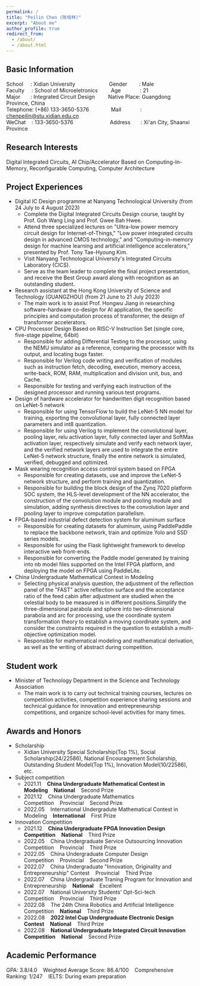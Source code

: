 ```yaml
---
permalink: /
title: "Peilin Chen (陈培林)"
excerpt: "About me"
author_profile: true
redirect_from: 
  - /about/
  - /about.html
---
```


## Basic Information
School&nbsp;&nbsp;&nbsp;&nbsp;&nbsp;:&nbsp;Xidian University&nbsp;&nbsp;&nbsp;&nbsp;&nbsp;&nbsp;&nbsp;&nbsp;&nbsp;&nbsp;&nbsp;&nbsp;&nbsp;&nbsp;&nbsp;&nbsp;&nbsp;&nbsp;&nbsp;&nbsp;&nbsp;&nbsp;&nbsp;Gender&nbsp;&nbsp;&nbsp;&nbsp;&nbsp;&nbsp;&nbsp;&nbsp;: Male                                                 
Faculty&nbsp;&nbsp;&nbsp;&nbsp;&nbsp;:&nbsp;School of Microeletronics&nbsp;&nbsp;&nbsp;&nbsp;&nbsp;&nbsp;&nbsp;&nbsp;&nbsp;Age&nbsp;&nbsp;&nbsp;&nbsp;&nbsp;&nbsp;&nbsp;&nbsp;&nbsp;&nbsp;&nbsp;&nbsp;&nbsp;: 21                                                     
Major&nbsp;&nbsp;&nbsp;&nbsp;&nbsp;&nbsp;&nbsp;:&nbsp;Integrated Circuit Design&nbsp;&nbsp;&nbsp;&nbsp;&nbsp;&nbsp;&nbsp;&nbsp;&nbsp;Native Place: Guangdong Province, China      
Telephone:&nbsp;(+86) 133-3650-5376&nbsp;&nbsp;&nbsp;&nbsp;&nbsp;&nbsp;&nbsp;&nbsp;&nbsp;&nbsp;&nbsp;&nbsp;&nbsp;&nbsp;&nbsp;Mail&nbsp;&nbsp;&nbsp;&nbsp;&nbsp;&nbsp;&nbsp;&nbsp;&nbsp;&nbsp;&nbsp;&nbsp;&nbsp;: chenpeilin@stu.xidian.edu.cn                           
WeChat&nbsp;&nbsp;&nbsp;&nbsp;:&nbsp;133-3650-5376&nbsp;&nbsp;&nbsp;&nbsp;&nbsp;&nbsp;&nbsp;&nbsp;&nbsp;&nbsp;&nbsp;&nbsp;&nbsp;&nbsp;&nbsp;&nbsp;&nbsp;&nbsp;&nbsp;&nbsp;&nbsp;&nbsp;&nbsp;&nbsp;&nbsp;Address&nbsp;&nbsp;&nbsp;&nbsp;&nbsp;&nbsp;&nbsp;: Xi'an City, Shaanxi Province 

## Research Interests
Digital Integrated Circuits, AI Chip/Accelerator Based on Computing-In-Memory, Reconfigurable Computing, Computer Architecture 

## Project Experiences
* Digital IC Design programme at Nanyang Technological University (from 24 July to 4 August 2023)
  - Complete the Digital Integrated Circuits Design course, taught by Prof. Goh Wang Ling and Prof. Gwee Bah Hwee.
  - Attend three specialized lectures on "Ultra-low power memory circuit design for Internet-of-Things," "Low power integrated circuits design in advanced CMOS technology," and "Computing-in-memory design for machine learning and artificial intelligence accelerators," presented by Prof. Tony Tae-Hyoung Kim.
  - Visit Nanyang Technological University's Integrated Circuits Laboratory (CICS).
  - Serve as the team leader to complete the final project presentation, and receive the Best Group award along with recognition as an outstanding student.
* Research assistant at the Hong Kong University of Science and Technology (GUANGZHOU) (from 21 June to 21 July 2023)
  - The main work is to assist Prof. Hongwu Jiang in researching software-hardware co-design for AI application, the specific principles and computation process of transformer, the design of transformer accelerators.
* CPU Processor Design Based on RISC-V Instruction Set (single core, five-stage pipeline, 64bit)
  - Responsible for adding Differential Testing to the processor, using the NEMU simulator as a reference, comparing the processor with its output, and locating bugs faster.
  - Responsible for Verilog code writing and verification of modules such as instruction fetch, decoding, execution, memory access, write-back, ROM, RAM, multiplication and division unit, bus, and Cache.
  - Responsible for testing and verifying each instruction of the designed processor and running various test programs.
* Design of hardware accelerator for handwritten digit recognition based on LeNet-5 network
  - Responsible for using TensorFlow to build the LeNet-5 NN model for training, exporting the convolutional layer, fully connected layer parameters and int8 quantization.
  - Responsible for using Verilog to implement the convolutional layer, pooling layer, relu activation layer, fully connected layer and SoftMax activation layer, respectively simulate and verify each network layer, and the verified network layers are used to integrate the entire LeNet-5 network structure, finally the entire network is simulated, verified, debugged and optimized.
* Mask wearing recognition access control system based on FPGA
  - Responsible for creating datasets, use and improve the LeNet-5 network structure, and perform training and quantization.
  - Responsible for building the block design of the Zynq 7020 platform SOC system, the HLS-level development of the NN accelerator, the construction of the convolution module and pooling module and simulation, adding synthesis directives to the convolution layer and pooling layer to improve computation parallelism.
* FPGA-based industrial defect detection system for aluminum surface
  - Responsible for creating datasets for aluminum, using PaddlePaddle to replace the backbone network, train and optimize Yolo and SSD series models.
  - Responsible for using the Flask lightweight framework to develop interactive web front-ends.
  - Responsible for converting the Paddle model generated by training into nb model files supported on the Intel FPGA platform, and deploying the model on FPGA using PaddleLite.
* China Undergraduate Mathematical Contest in Modeling
  - Selecting physical analysis question, the adjustment of the reflection panel of the "FAST" active reflection surface and the acceptance ratio of the feed cabin after adjustment are studied when the celestial body to be measured is in different positions.Simplify the three-dimensional parabola and sphere into two-dimensional parabola and arc for processing, use the coordinate system transformation theory to establish a moving coordinate system, and consider the constraints required in the question to establish a multi-objective optimization model.
  - Responsible for mathematical modeling and mathematical derivation, as well as the writing of abstract during competition.
 
## Student work
* Minister of Technology Department in the Science and Technology Association
  - The main work is to carry out technical training courses, lectures on competition activities, competition experience sharing sessions and 
technical guidance for innovation and entrepreneurship competitions, and organize school-level activities for many times.

## Awards and Honors
* Scholarship
  - Xidian University Special Scholarship(Top 1%), Social Scholarship(24/22586), National Encouragement Scholarship, Outstanding Student Model(Top 1%), Innovation Model(10/22586), etc.
* Subject competition
  - 2021.11&nbsp;&nbsp;&nbsp;&nbsp;**China Undergraduate Mathematical Contest in Modeling**&nbsp;&nbsp;&nbsp;&nbsp;**National**&nbsp;&nbsp;&nbsp;&nbsp;Second Prize
  - 2021.12&nbsp;&nbsp;&nbsp;&nbsp;China Undergraduate Mathematics Competition&nbsp;&nbsp;&nbsp;&nbsp;Provincial&nbsp;&nbsp;&nbsp;&nbsp;Second Prize
  - 2022.05&nbsp;&nbsp;&nbsp;&nbsp;International Undergradute Mathematical Contest in Modeling&nbsp;&nbsp;&nbsp;&nbsp;**International**&nbsp;&nbsp;&nbsp;&nbsp;First Prize
* Innovation Competition
  - 2021.12&nbsp;&nbsp;&nbsp;&nbsp;**China Undergraduate FPGA Innovation Design Competition**&nbsp;&nbsp;&nbsp;&nbsp;**National**&nbsp;&nbsp;&nbsp;&nbsp;Third Prize
  - 2022.05&nbsp;&nbsp;&nbsp;&nbsp;China Undergraduate Service Outsourcing Innovation Competition&nbsp;&nbsp;&nbsp;&nbsp;Provincial&nbsp;&nbsp;&nbsp;&nbsp;Third Prize
  - 2022.05&nbsp;&nbsp;&nbsp;&nbsp;China Undergraduate Computer Design Competition&nbsp;&nbsp;&nbsp;&nbsp;Provincial&nbsp;&nbsp;&nbsp;&nbsp;Second Prize
  - 2022.07&nbsp;&nbsp;&nbsp;&nbsp;China Undergraduate "Innovation, Originality and Entrepreneurship" Contest&nbsp;&nbsp;&nbsp;&nbsp;Provincial&nbsp;&nbsp;&nbsp;&nbsp;Third Prize
  - 2022.07&nbsp;&nbsp;&nbsp;&nbsp;China Undergraduate Traning Program for Innovation and Entrepreneurship&nbsp;&nbsp;&nbsp;&nbsp;**National**&nbsp;&nbsp;&nbsp;&nbsp;Excellent
  - 2022.07&nbsp;&nbsp;&nbsp;&nbsp;National University Students' Opt-Sci-tech Competition&nbsp;&nbsp;&nbsp;&nbsp;Provincial&nbsp;&nbsp;&nbsp;&nbsp;Third Prize
  - 2022.08&nbsp;&nbsp;&nbsp;&nbsp;The 24th China Robotics and Artificial Intelligence Competition&nbsp;&nbsp;&nbsp;&nbsp;**National**&nbsp;&nbsp;&nbsp;&nbsp;Third Prize
  - 2022.08&nbsp;&nbsp;&nbsp;&nbsp;**2022 Intel Cup Undergraduate Electronic Design Contest**&nbsp;&nbsp;&nbsp;&nbsp;**National**&nbsp;&nbsp;&nbsp;&nbsp;Third Prize
  - 2022.08&nbsp;&nbsp;&nbsp;&nbsp;**National Undergraduate Integrated Circuit Innovation Competition**&nbsp;&nbsp;&nbsp;&nbsp;**National**&nbsp;&nbsp;&nbsp;&nbsp;Second Prize

## Academic Performance
GPA: 3.8/4.0&nbsp;&nbsp;&nbsp;&nbsp;Weighted Average Score: 86.4/100&nbsp;&nbsp;&nbsp;&nbsp;Comprehensive Ranking: 1/247&nbsp;&nbsp;&nbsp;&nbsp;IELTS: During exam preparation
